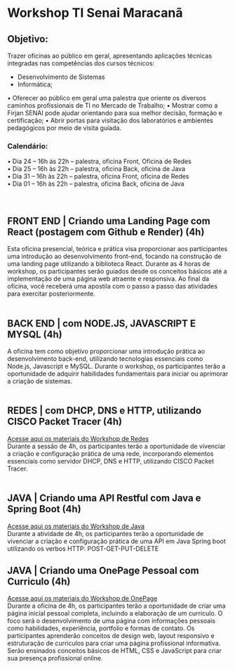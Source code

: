 # Workshop TI Senai Maracanã

## Objetivo: 
Trazer oficinas ao público em geral, apresentando aplicações técnicas integradas nas competências dos cursos técnicos:
* Desenvolvimento de Sistemas
* Informática; 

•	Oferecer ao público em geral uma palestra que oriente os diversos caminhos profissionais de TI no Mercado de Trabalho;
•	Mostrar como a Firjan SENAI pode ajudar orientando para sua melhor decisão, formação e certificação; 
•	Abrir portas para visitação dos laboratórios e ambientes pedagógicos por meio de visita guiada.

### Calendário:
•	Dia 24 – 16h às 22h – palestra, oficina Front, Oficina de Redes<br>
•	Dia 25 – 16h às 22h – palestra, oficina Back, oficina de Java<br>
•	Dia 31 – 16h às 22h – palestra, oficina Front, oficina de Redes<br>
•	Dia 01 – 16h às 22h – palestra, oficina Back, oficina de Java<br>
<br>
<br>
## FRONT END | Criando uma Landing Page com React (postagem com Github e Render) (4h)
Esta oficina presencial, teórica e prática visa proporcionar aos participantes uma introdução ao desenvolvimento front-end, focando na construção de uma landing page utilizando a biblioteca React. Durante as 4 horas de workshop, os participantes serão guiados desde os conceitos básicos até a implementação de uma página web atraente e responsiva. Ao final da oficina, você receberá uma apostila com o passo a passo das atividades para exercitar posteriormente. 
<br>
<br>
## BACK END | com NODE.JS, JAVASCRIPT E MYSQL (4h)
A oficina tem como objetivo proporcionar uma introdução prática ao desenvolvimento back-end, utilizando tecnologias essenciais como Node.js, Javascript e MySQL. Durante o workshop, os participantes terão a oportunidade de adquirir habilidades fundamentais para iniciar ou aprimorar a criação de sistemas. 
<br>
<br>
## REDES | com DHCP, DNS e HTTP, utilizando CISCO Packet Tracer (4h) 
[Acesse aqui os materiais do Workshop de Redes](Redes/) <br>
Durante a sessão de 4h, os participantes terão a oportunidade de vivenciar a criação e configuração prática de uma rede, incorporando elementos essenciais como servidor DHCP, DNS e HTTP, utilizando CISCO Packet Tracer.
<br>
<br>
## JAVA | Criando uma API Restful com Java e Spring Boot (4h)
[Acesse aqui os materiais do Workshop de Java](Java/) <br>
Durante a atividade de 4h, os participantes terão a oportunidade de vivenciar a criação e configuração prática de uma API em Java Spring boot utilizando os verbos HTTP:  POST-GET-PUT-DELETE


## JAVA | Criando uma OnePage Pessoal com Curriculo (4h)
[Acesse aqui os materiais do Workshop de OnePage](OnePage/) <br>
Durante a oficina de 4h, os participantes terão a oportunidade de criar uma página inicial pessoal completa, incluindo a elaboração de um currículo. O foco será o desenvolvimento de uma página com informações pessoais como  habilidades, experiência, portfolio e formas de contato. Os participantes aprenderão conceitos de design web, layout responsivo e estruturação de curriculos para criar uma página profissional informativa. Serão ensinados conceitos básicos de HTML, CSS e JavaScript para criar sua presença profissional online.
